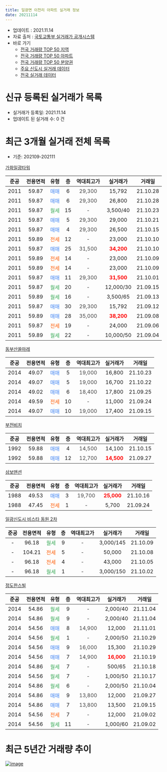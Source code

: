 ```yaml
---
title: 일광면 이천리 아파트 실거래 정보
date: 20211114
---
```


* 업데이트 : 2021.11.14
* 자료 출처 : [국토교통부 실거래가 공개시스템](http://rt.molit.go.kr)
* 바로 가기
    * [전국 거래량 TOP 50 지역](https://apt-info.github.io/apt-trade-info/tr)
    * [전국 거래량 TOP 50 아파트](https://apt-info.github.io/apt-trade-info/ta)
    * [전국 거래량 TOP 50 분양권](https://apt-info.github.io/apt-trade-info/tb)
    * [주요 신도시 실거래 데이터](https://apt-info.github.io/apt-trade-info/newtown)
    * [전국 실거래 데이터](https://apt-info.github.io/apt-trade-info/all)



<script async src="https://pagead2.googlesyndication.com/pagead/js/adsbygoogle.js"></script>
<!-- 기본광고 -->
<ins class="adsbygoogle"
     style="display:block"
     data-ad-client="ca-pub-1142216861245946"
     data-ad-slot="4805727019"
     data-ad-format="auto"
     data-full-width-responsive="true"></ins>
<script>
     (adsbygoogle = window.adsbygoogle || []).push({});
</script>


# 신규 등록된 실거래가 목록

* 실거래가 등록일: 2021.11.14
* 업데이트 된 실거래 수: 0 건




<script async src="https://pagead2.googlesyndication.com/pagead/js/adsbygoogle.js"></script>
<!-- 기본광고 -->
<ins class="adsbygoogle"
     style="display:block"
     data-ad-client="ca-pub-1142216861245946"
     data-ad-slot="4805727019"
     data-ad-format="auto"
     data-full-width-responsive="true"></ins>
<script>
     (adsbygoogle = window.adsbygoogle || []).push({});
</script>


# 최근 3개월 실거래 전체 목록
* 기준: 202109-202111


[가화일광타워](https://search.naver.com/search.naver?query=%EA%B0%80%ED%99%94%EC%9D%BC%EA%B4%91%ED%83%80%EC%9B%8C)

|준공|전용면적|유형|층|역대최고가|실거래가|거래일|
|:---:|:---:|:---:|:---:|:---:|:---:|:---:|
|2011|59.87|<span style="color:#4285F3">매매</span>|6|<span style="color:#444444">29,300</span>|15,792|21.10.28|
|2011|59.87|<span style="color:#4285F3">매매</span>|6|<span style="color:#444444">29,300</span>|26,800|21.10.28|
|2011|59.87|<span style="color:#34A853">월세</span>|15|<span style="color:#444444">-</span>|3,500/40|21.10.23|
|2011|59.87|<span style="color:#4285F3">매매</span>|5|<span style="color:#444444">29,300</span>|29,000|21.10.21|
|2011|59.87|<span style="color:#4285F3">매매</span>|4|<span style="color:#444444">29,300</span>|26,500|21.10.15|
|2011|59.89|<span style="color:#FF5A00">전세</span>|12|<span style="color:#444444">-</span>|23,000|21.10.10|
|2011|59.87|<span style="color:#4285F3">매매</span>|25|<span style="color:#444444">31,500</span>|<b><span style="color:#FF0000">34,200</span></b>|21.10.10|
|2011|59.89|<span style="color:#FF5A00">전세</span>|14|<span style="color:#444444">-</span>|23,000|21.10.09|
|2011|59.89|<span style="color:#FF5A00">전세</span>|14|<span style="color:#444444">-</span>|23,000|21.10.09|
|2011|59.87|<span style="color:#4285F3">매매</span>|11|<span style="color:#444444">29,300</span>|<b><span style="color:#FF0000">31,500</span></b>|21.10.01|
|2011|59.87|<span style="color:#34A853">월세</span>|20|<span style="color:#444444">-</span>|12,000/30|21.09.15|
|2011|59.89|<span style="color:#34A853">월세</span>|16|<span style="color:#444444">-</span>|3,500/65|21.09.13|
|2011|59.87|<span style="color:#4285F3">매매</span>|30|<span style="color:#444444">29,300</span>|15,792|21.09.12|
|2011|59.89|<span style="color:#4285F3">매매</span>|28|<span style="color:#444444">35,000</span>|<b><span style="color:#FF0000">38,200</span></b>|21.09.08|
|2011|59.87|<span style="color:#FF5A00">전세</span>|19|<span style="color:#444444">-</span>|24,000|21.09.06|
|2011|59.89|<span style="color:#34A853">월세</span>|22|<span style="color:#444444">-</span>|10,000/50|21.09.04|

[동부산쏠마레](https://search.naver.com/search.naver?query=%EB%8F%99%EB%B6%80%EC%82%B0%EC%8F%A0%EB%A7%88%EB%A0%88)

|준공|전용면적|유형|층|역대최고가|실거래가|거래일|
|:---:|:---:|:---:|:---:|:---:|:---:|:---:|
|2014|49.07|<span style="color:#4285F3">매매</span>|5|<span style="color:#444444">19,000</span>|16,800|21.10.23|
|2014|49.07|<span style="color:#4285F3">매매</span>|5|<span style="color:#444444">19,000</span>|16,700|21.10.22|
|2014|49.02|<span style="color:#4285F3">매매</span>|6|<span style="color:#444444">18,400</span>|17,800|21.09.25|
|2014|49.59|<span style="color:#FF5A00">전세</span>|10|<span style="color:#444444">-</span>|11,000|21.09.24|
|2014|49.07|<span style="color:#4285F3">매매</span>|10|<span style="color:#444444">19,000</span>|17,400|21.09.15|

[부전비치](https://search.naver.com/search.naver?query=%EB%B6%80%EC%A0%84%EB%B9%84%EC%B9%98)

|준공|전용면적|유형|층|역대최고가|실거래가|거래일|
|:---:|:---:|:---:|:---:|:---:|:---:|:---:|
|1992|59.88|<span style="color:#4285F3">매매</span>|4|<span style="color:#444444">14,500</span>|14,100|21.10.15|
|1992|59.88|<span style="color:#4285F3">매매</span>|12|<span style="color:#444444">12,700</span>|<b><span style="color:#FF0000">14,500</span></b>|21.09.27|

[삼보맨션](https://search.naver.com/search.naver?query=%EC%82%BC%EB%B3%B4%EB%A7%A8%EC%85%98)

|준공|전용면적|유형|층|역대최고가|실거래가|거래일|
|:---:|:---:|:---:|:---:|:---:|:---:|:---:|
|1988|49.53|<span style="color:#4285F3">매매</span>|3|<span style="color:#444444">19,700</span>|<b><span style="color:#FF0000">25,000</span></b>|21.10.16|
|1988|47.45|<span style="color:#FF5A00">전세</span>|1|<span style="color:#444444">-</span>|5,700|21.09.24|

[일광신도시 비스타 동원 2차](https://search.naver.com/search.naver?query=%EC%9D%BC%EA%B4%91%EC%8B%A0%EB%8F%84%EC%8B%9C+%EB%B9%84%EC%8A%A4%ED%83%80+%EB%8F%99%EC%9B%90+2%EC%B0%A8)

|준공|전용면적|유형|층|역대최고가|실거래가|거래일|
|:---:|:---:|:---:|:---:|:---:|:---:|:---:|
|-|96.18|<span style="color:#34A853">월세</span>|9|<span style="color:#444444">-</span>|3,000/145|21.10.09|
|-|104.21|<span style="color:#FF5A00">전세</span>|5|<span style="color:#444444">-</span>|50,000|21.10.08|
|-|96.18|<span style="color:#FF5A00">전세</span>|4|<span style="color:#444444">-</span>|43,000|21.10.05|
|-|96.18|<span style="color:#34A853">월세</span>|1|<span style="color:#444444">-</span>|3,000/150|21.10.02|

[정도한스빌](https://search.naver.com/search.naver?query=%EC%A0%95%EB%8F%84%ED%95%9C%EC%8A%A4%EB%B9%8C)

|준공|전용면적|유형|층|역대최고가|실거래가|거래일|
|:---:|:---:|:---:|:---:|:---:|:---:|:---:|
|2014|54.86|<span style="color:#34A853">월세</span>|9|<span style="color:#444444">-</span>|2,000/40|21.11.04|
|2014|54.86|<span style="color:#34A853">월세</span>|9|<span style="color:#444444">-</span>|2,000/40|21.11.04|
|2014|54.56|<span style="color:#4285F3">매매</span>|8|<span style="color:#444444">14,900</span>|12,000|21.11.01|
|2014|54.56|<span style="color:#34A853">월세</span>|1|<span style="color:#444444">-</span>|2,000/50|21.10.29|
|2014|54.56|<span style="color:#4285F3">매매</span>|9|<span style="color:#444444">16,000</span>|15,300|21.10.29|
|2014|54.56|<span style="color:#4285F3">매매</span>|7|<span style="color:#444444">14,900</span>|<b><span style="color:#FF0000">16,000</span></b>|21.10.19|
|2014|54.86|<span style="color:#34A853">월세</span>|7|<span style="color:#444444">-</span>|500/65|21.10.18|
|2014|54.56|<span style="color:#34A853">월세</span>|7|<span style="color:#444444">-</span>|1,000/50|21.10.17|
|2014|54.86|<span style="color:#34A853">월세</span>|6|<span style="color:#444444">-</span>|2,000/50|21.10.04|
|2014|54.86|<span style="color:#4285F3">매매</span>|9|<span style="color:#444444">13,800</span>|12,000|21.09.27|
|2014|54.86|<span style="color:#4285F3">매매</span>|7|<span style="color:#444444">13,800</span>|13,500|21.09.15|
|2014|54.56|<span style="color:#FF5A00">전세</span>|7|<span style="color:#444444">-</span>|12,000|21.09.02|
|2014|54.56|<span style="color:#34A853">월세</span>|11|<span style="color:#444444">-</span>|1,000/60|21.09.02|



<script async src="https://pagead2.googlesyndication.com/pagead/js/adsbygoogle.js"></script>
<!-- 기본광고 -->
<ins class="adsbygoogle"
     style="display:block"
     data-ad-client="ca-pub-1142216861245946"
     data-ad-slot="4805727019"
     data-ad-format="auto"
     data-full-width-responsive="true"></ins>
<script>
     (adsbygoogle = window.adsbygoogle || []).push({});
</script>


# 최근 5년간 거래량 추이


<div style="width:100%;">
    <canvas id="deal_progress" height="200"></canvas>
</div>

<script>
new Chart(document.getElementById("deal_progress"), {
    type: 'line',
    data: {
        labels: ['16.01','16.02','16.03','16.04','16.05','16.06','16.07','16.08','16.09','16.10','16.11','16.12','17.01','17.02','17.03','17.04','17.05','17.06','17.07','17.08','17.09','17.10','17.11','17.12','18.01','18.02','18.03','18.04','18.05','18.06','18.07','18.08','18.09','18.10','18.11','18.12','19.01','19.02','19.03','19.04','19.05','19.06','19.07','19.08','19.09','19.10','19.11','19.12','20.01','20.02','20.03','20.04','20.05','20.06','20.07','20.08','20.09','20.10','20.11','20.12','21.01','21.02','21.03','21.04','21.05','21.06','21.07','21.08','21.09','21.10','21.11'],
        datasets: [{
            label: '매매/분양권',
            data: [5,8,8,4,16,3,5,6,2,6,5,7,3,5,7,5,5,3,2,2,1,0,5,1,153,36,14,25,21,6,5,4,11,2,4,3,0,4,3,8,9,2,3,3,2,5,18,30,19,19,23,15,41,52,98,52,34,53,47,43,18,19,21,15,13,10,6,11,7,12,1],
            borderColor: "rgba(66, 133, 243, 1)",
            backgroundColor: "rgba(66, 133, 243, 0.05)",
            borderWidth: 1,
            pointRadius: 0,
            fill: false,
            lineTension: 0
        },{
            label: '전/월세',
            data: [9,2,1,1,1,1,2,1,2,7,6,2,4,3,4,4,2,2,2,1,2,1,3,1,2,2,11,9,10,7,6,9,6,7,5,5,2,7,7,3,5,9,3,3,0,2,4,1,7,1,9,7,6,6,12,15,6,3,9,5,13,25,26,26,17,13,9,11,8,12,2],
            borderColor: "rgba(255, 90, 0, 1)",
            backgroundColor: "rgba(255, 90, 0, 0.05)",
            borderWidth: 1,
            pointRadius: 0,
            fill: false,
            lineTension: 0
        },{
            label: '합계',
            data: [14,10,9,5,17,4,7,7,4,13,11,9,7,8,11,9,7,5,4,3,3,1,8,2,155,38,25,34,31,13,11,13,17,9,9,8,2,11,10,11,14,11,6,6,2,7,22,31,26,20,32,22,47,58,110,67,40,56,56,48,31,44,47,41,30,23,15,22,15,24,3],
            borderColor: "rgba(0, 0, 0, 1)",
            backgroundColor: "rgba(0, 0, 0, 0.03)",
            borderWidth: 0.1,
            pointRadius: 0,
            fill: true,
            lineTension: 0
        }
        ]
    },
    options: {
        responsive: true,
        title: {
            display: false
        },
        tooltips: {
            mode: 'index',
            intersect: false
        },
        hover: {
            mode: 'nearest',
            intersect: true
        },
        scales: {
            xAxes: [{
                display: true,
                scaleLabel: {
                    display: true,
                    labelString: '년/월'
                }
            }],
            yAxes: [{
                display: true,
                ticks: {
                    suggestedMin: 0,
                },
                scaleLabel: {
                    display: true,
                    labelString: '실거래 수'
                }
            }]
        }
    }
});

</script>


[![image](https://apt-info.github.io/images/2020-01-03-apt-trade-info/1024x500.png)](https://play.google.com/store/apps/details?id=com.aptinfo.apttradeinfo)


